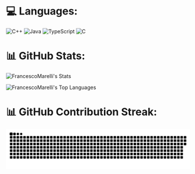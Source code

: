 
# 💻 Languages:
![C++](https://img.shields.io/badge/c++-%2300599C.svg?style=for-the-badge&logo=c%2B%2B&logoColor=white) ![Java](https://img.shields.io/badge/java-%23ED8B00.svg?style=for-the-badge&logo=openjdk&logoColor=white) 	![TypeScript](https://img.shields.io/badge/typescript-%23007ACC.svg?style=for-the-badge&logo=typescript&logoColor=white) ![C](https://img.shields.io/badge/c-%2300599C.svg?style=for-the-badge&logo=c&logoColor=white) 

# 📊 GitHub Stats:
![FrancescoMarelli's Stats](https://github-readme-stats.vercel.app/api?username=FrancescoMarelli&theme=vue-dark&show_icons=true&hide_border=true&count_private=true)

![FrancescoMarelli's Top Languages](https://github-readme-stats.vercel.app/api/top-langs/?username=FrancescoMarelli&theme=vue-dark&show_icons=true&hide_border=true&layout=compact)


# 📊 GitHub Contribution Streak:

<div align="center">
  <picture>
    <source media="(prefers-color-scheme: dark)" srcset="https://raw.githubusercontent.com/FrancescoMarelli/FrancescoMarelli/output/github-contribution-grid-snake-dark.svg">
    <source media="(prefers-color-scheme: light)" srcset="https://raw.githubusercontent.com/FrancescoMarelli/FrancescoMarelli/output/github-contribution-grid-snake-dark.svg">
    <img alt="github contribution grid snake animation" src="https://raw.githubusercontent.com/FrancescoMarelli/FrancescoMarelli/output/github-contribution-grid-snake.svg" style="display: inline-block;">
  </picture>
</div>
